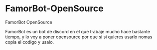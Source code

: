 # FamorBot-OpenSource
FamorBot OpenSource

FamorBot es un bot de discord en el que trabaje mucho hace bastante tiempo, y lo voy a poner opensource por que si
si quieres usarlo nomas copia el codigo y usalo.
